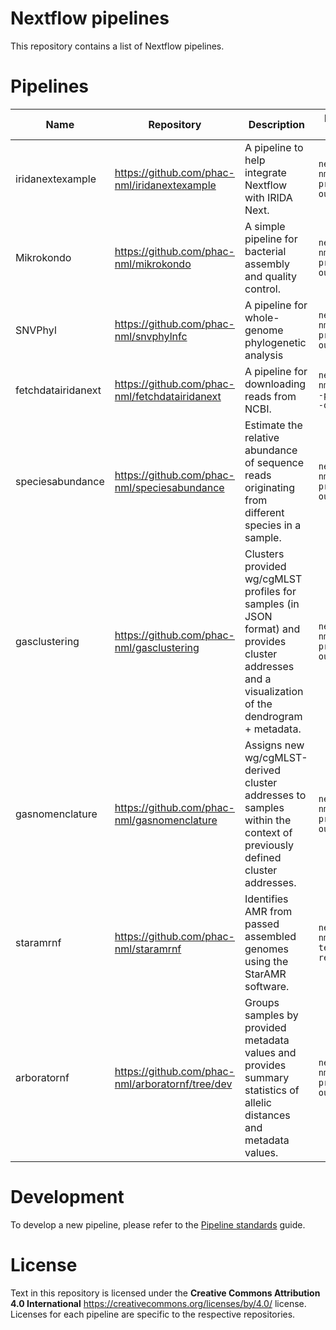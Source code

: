 # Nextflow pipelines

This repository contains a list of Nextflow pipelines.

# Pipelines

| Name    | Repository                 | Description      | Run in Nextflow with provided test data |
|---------|----------------------------|------------------|---|
| iridanextexample | <https://github.com/phac-nml/iridanextexample> | A pipeline to help integrate Nextflow with IRIDA Next. | `nextflow run phac-nml/iridanextexample -profile test,docker --outdir results` |
| Mikrokondo | <https://github.com/phac-nml/mikrokondo> | A simple pipeline for bacterial assembly and quality control. | `nextflow run phac-nml/mikrokondo -profile test,docker --outdir results` |
| SNVPhyl | <https://github.com/phac-nml/snvphylnfc> | A pipeline for whole-genome phylogenetic analysis | `nextflow run phac-nml/snvphylnfc -profile test,docker --outdir results` |
| fetchdatairidanext | <https://github.com/phac-nml/fetchdatairidanext> | A pipeline for downloading reads from NCBI. | `nextflow run phac-nml/fetchdatairidanext -profile test,docker --outdir results` |
| speciesabundance | <https://github.com/phac-nml/speciesabundance> | Estimate the relative abundance of sequence reads originating from different species in a sample. | `nextflow run phac-nml/speciesabundance -profile test,docker --outdir results` |
| gasclustering | <https://github.com/phac-nml/gasclustering> | Clusters provided wg/cgMLST profiles for samples (in JSON format) and provides cluster addresses and a visualization of the dendrogram + metadata. | `nextflow run phac-nml/gasclustering -profile test,docker --outdir results` |
| gasnomenclature | <https://github.com/phac-nml/gasnomenclature> | Assigns new wg/cgMLST-derived cluster addresses to samples within the context of previously defined cluster addresses. | `nextflow run phac-nml/gasnomenclature -profile test,docker --outdir results` |
| staramrnf | <https://github.com/phac-nml/staramrnf> | Identifies AMR from passed assembled genomes using the StarAMR software. | `nextflow run phac-nml/staramrnf -profile test,docker --outdir results` |
| arboratornf | <https://github.com/phac-nml/arboratornf/tree/dev> | Groups samples by provided metadata values and provides summary statistics of allelic distances and metadata values. | `nextflow run phac-nml/arboratornf -profile test,docker --outdir results` |

# Development

To develop a new pipeline, please refer to the [Pipeline standards][pipeline-standards] guide.

# License

Text in this repository is licensed under the **Creative Commons Attribution 4.0 International** <https://creativecommons.org/licenses/by/4.0/> license. Licenses for each pipeline are specific to the respective repositories.

[pipeline-standards]: https://github.com/phac-nml/pipeline-standards
